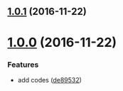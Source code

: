 <a name="1.0.1"></a>
## [1.0.1](https://github.com/abouthiroppy/convert-keys/compare/v1.0.0...v1.0.1) (2016-11-22)



<a name="1.0.0"></a>
# [1.0.0](https://github.com/abouthiroppy/convert-keys/compare/de89532...v1.0.0) (2016-11-22)


### Features

* add codes ([de89532](https://github.com/abouthiroppy/convert-keys/commit/de89532))



